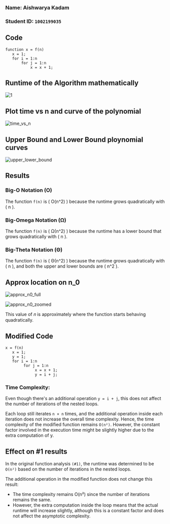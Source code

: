 ### Name: Aishwarya Kadam
### Student ID: `1002199035`

## Code

```
function x = f(n)
   x = 1;
   for i = 1:n
       for j = 1:n
           x = x + 1;
```

## Runtime of the Algorithm mathematically

![1]([https://github.com/Aishwaryakadam-30/Data-Analysis-and-Algorithms/blob/main/Hands_On_3/IMG_6954.HEIC])

## Plot time vs n and curve of the polynomial

![time_vs_n](https://github.com/user-attachments/assets/813d9f27-5b12-47ea-84e9-2ee91fa29757)

## Upper Bound and Lower Bound ploynomial curves

![upper_lower_bound](https://github.com/user-attachments/assets/90045542-e17a-4056-b736-8851e838db47)

## Results

### Big-O Notation (O)
The function `f(n)` is \( O(n^2) \) because the runtime grows quadratically with \( n \).

### Big-Omega Notation (Ω)
The function `f(n)` is \( Ω(n^2) \) because the runtime has a lower bound that grows quadratically with \( n \).

### Big-Theta Notation (Θ)
The function `f(n)` is \( Θ(n^2) \) because the runtime grows quadratically with \( n \), and both the upper and lower bounds are \( n^2 \).

## Approx location on n_0

![approx_n0_full](https://github.com/user-attachments/assets/2ae7cd13-62c1-4a1e-92e2-895e7977c26c)

![approx_n0_zoomed](https://github.com/user-attachments/assets/8a5dc853-532c-453c-9e02-70ffec5cf3bb)

This value of 𝑛 is approximately where the function starts behaving quadratically.

## Modified Code

```
x = f(n)
   x = 1;
   y = 1;
   for i = 1:n
        for j = 1:n
             x = x + 1;
             y = i + j;
```

### Time Complexity:
Even though there's an additional operation `y = i + j`, this does not affect the number of iterations of the nested loops.

Each loop still iterates `n × n` times, and the additional operation inside each iteration does not increase the overall time complexity. Hence, the time complexity of the modified function remains `O(n²)`. 
However, the constant factor involved in the execution time might be slightly higher due to the extra computation of y.

## Effect on #1 results

In the original function analysis `(#1)`, the runtime was determined to be `O(n²)` based on the number of iterations in the nested loops.

The additional operation in the modified function does not change this result:
- The time complexity remains O(n²) since the number of iterations remains the same.
- However, the extra computation inside the loop means that the actual runtime will increase slightly, although this is a constant factor and does not affect the asymptotic complexity.
